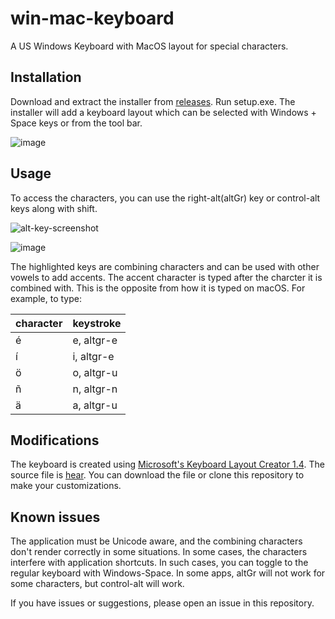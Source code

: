 # win-mac-keyboard
A US Windows Keyboard with MacOS layout for special characters.

## Installation

Download and extract the installer from [releases](https://github.com/sean-parent/win-mac-keyboard/releases/tag/v1.0.0). Run setup.exe. The installer will add a keyboard layout which can be selected with Windows + Space keys or from the tool bar.

![image](https://github.com/sean-parent/win-mac-keyboard/assets/2279724/ebdff1a9-d0b1-4201-a2d1-10a01c5bfb44)

## Usage

To access the characters, you can use the right-alt(altGr) key or control-alt keys along with shift.

![alt-key-screenshot](https://github.com/sean-parent/win-mac-keyboard/assets/2279724/38ba8459-0724-4286-858a-f7e21c2ebe77)

![image](https://github.com/sean-parent/win-mac-keyboard/assets/2279724/4885dc7a-39af-4a57-a1fd-c78accaf9adb)

The highlighted keys are combining characters and can be used with other vowels to add accents. The accent character is typed after the charcter it is combined with. This is the opposite from how it is typed on macOS. For example, to type:

| character | keystroke |
|---|---|
| é | e, altgr-e |
| í | i, altgr-e |
| ö | o, altgr-u |
| ñ | n, altgr-n |
| ä | a, altgr-u |

## Modifications

The keyboard is created using [Microsoft's Keyboard Layout Creator 1.4](https://www.microsoft.com/en-us/download/details.aspx?id=102134&irgwc=1). The source file is [hear](https://github.com/sean-parent/win-mac-keyboard/blob/main/source/US-macOSv0.klc). You can download the file or clone this repository to make your customizations.

## Known issues

The application must be Unicode aware, and the combining characters don't render correctly in some situations. In some cases, the characters interfere with application shortcuts. In such cases, you can toggle to the regular keyboard with Windows-Space. In some apps, altGr will not work for some characters, but control-alt will work.

If you have issues or suggestions, please open an issue in this repository.
